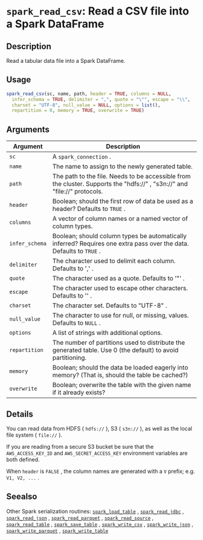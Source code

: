 # `spark_read_csv`: Read a CSV file into a Spark DataFrame

## Description


 Read a tabular data file into a Spark DataFrame.


## Usage

```r
spark_read_csv(sc, name, path, header = TRUE, columns = NULL,
  infer_schema = TRUE, delimiter = ",", quote = "\"", escape = "\\",
  charset = "UTF-8", null_value = NULL, options = list(),
  repartition = 0, memory = TRUE, overwrite = TRUE)
```


## Arguments

Argument      |Description
------------- |----------------
```sc```     |     A `spark_connection` .
```name```     |     The name to assign to the newly generated table.
```path```     |     The path to the file. Needs to be accessible from the cluster. Supports the "hdfs://" , "s3n://" and "file://" protocols.
```header```     |     Boolean; should the first row of data be used as a header? Defaults to `TRUE` .
```columns```     |     A vector of column names or a named vector of column types.
```infer_schema```     |     Boolean; should column types be automatically inferred? Requires one extra pass over the data. Defaults to `TRUE` .
```delimiter```     |     The character used to delimit each column. Defaults to ',' .
```quote```     |     The character used as a quote. Defaults to '"' .
```escape```     |     The character used to escape other characters. Defaults to '\' .
```charset```     |     The character set. Defaults to "UTF-8" .
```null_value```     |     The character to use for null, or missing, values. Defaults to `NULL` .
```options```     |     A list of strings with additional options.
```repartition```     |     The number of partitions used to distribute the generated table. Use 0 (the default) to avoid partitioning.
```memory```     |     Boolean; should the data be loaded eagerly into memory? (That is, should the table be cached?)
```overwrite```     |     Boolean; overwrite the table with the given name if it already exists?

## Details


 You can read data from HDFS ( `hdfs://` ), S3 ( `s3n://` ),
 as well as the local file system ( `file://` ).
 
 If you are reading from a secure S3 bucket be sure that the
 `AWS_ACCESS_KEY_ID` and `AWS_SECRET_ACCESS_KEY` environment
 variables are both defined.
 
 When `header` is `FALSE` , the column names are generated with a
 `V` prefix; e.g. `V1, V2, ...` .


## Seealso


 Other Spark serialization routines: [`spark_load_table`](spark_load_table.html) ,
  [`spark_read_jdbc`](spark_read_jdbc.html) ,
  [`spark_read_json`](spark_read_json.html) ,
  [`spark_read_parquet`](spark_read_parquet.html) ,
  [`spark_read_source`](spark_read_source.html) ,
  [`spark_read_table`](spark_read_table.html) ,
  [`spark_save_table`](spark_save_table.html) ,
  [`spark_write_csv`](spark_write_csv.html) ,
  [`spark_write_json`](spark_write_json.html) ,
  [`spark_write_parquet`](spark_write_parquet.html) ,
  [`spark_write_table`](spark_write_table.html) 



